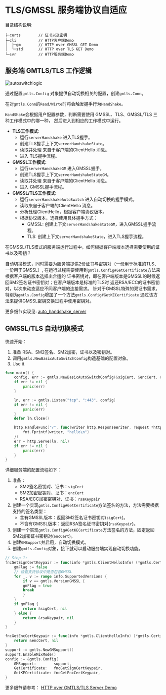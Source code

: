 # TLS/GMSSL 服务端协议自适应

目录结构说明:

```
├─certs        // 证书以及密钥
├─cli          // HTTP客户端Demo
│  ├─gm        // HTTP over GMSSL GET Demo
│  └─std       // HTTP over TLS GET Demo
└─svr          // HTTP服务端Demo
```

## 服务端 GMTLS/TLS 工作逻辑

![autoswitchlogic](./img/autoswitchlogic.png)


通过配置`gmtls.Config` 对象提供自动切换相关的配置，创建`gmtls.Conn`。

在对`gmtls.Conn`的`Read/Wirte`时将会触发握手行为`HandShake`。

`HandShake`会根据用户配置参数，判断需要使用 GMSSL、TLS、GMSSL/TLS 三种工作模式中的哪一种，
然后进入到相应的工作模式中运行。

- **TLS工作模式**:
    - 运行`serverHandshake` 进入TLS握手。
    - 创建TLS握手上下文`serverHandshakeState`。
    - 读取并处理 来自于客户端的ClientHello 消息。
    - 进入 TLS握手流程。
- **GMSSL工作模式**:
    - 运行`serverHandshakeGM` 进入GMSSL握手。
    - 创建TLS握手上下文`serverHandshakeStateGM`。
    - 读取并处理 来自于客户端的ClientHello 消息。
    - 进入 GMSSL握手流程。
- **GMSSL/TLS工作模式**:
    - 运行`serverHandshakeAutoSwitch` 进入自动切换的握手模式。
    - 读取来自于客户端的ClientHello 消息。
    - 分析处理ClientHello，根据客户端协议版本。
    - 根据协议版本，选择使用具体握手方式：
      - GMSSL: 创建上下文`serverHandshakeStateGM`，进入GMSSL握手流程。
      - TLS: 创建上下文`serverHandshakeState`，进入TLS握手流程。


在GMSSL/TLS模式的服务端运行过程中，如何根据客户端版本选择需要使用的证书以及密钥？

自动切换模式，同时需要为服务端提供2份证书与密钥对（一份用于标准的TLS、一份用于GMSSL）,
在运行过程需要使用到`gmtls.Config#GetCertificate`方法来根据客户端的版本选择出合适的
证书密钥对，即在客户端版本是GMSSL的时候返回SM2签名证书密钥对；在客户端版本是标准的TLS时
返还RSA/ECC的证书密钥对，以次来动态适应不同客户端的连接需求。
针对于GMSSL特殊的双证书需求，特别为`gmtls.Config`增加了一个方法`gmtls.Config#GetKECertificate`
通过该方法来提供GMSSL密钥交换过程中使用密钥对。

更多细节实现见: [auto_handshake_server](../auto_handshake_server.go)

## GMSSL/TLS 自动切换模式

快速开始：

1. 准备 RSA、SM2签名、SM2加密，证书以及密钥对。
2. 调用`gmtls.NewBasicAutoSwitchConfig`构造基础的配置对象。
3. Use it.

```go
func main() {
	config, err := gmtls.NewBasicAutoSwitchConfig(&sigCert, &encCert, &rsaKeypair)
	if err != nil {
		panic(err)
	}

	ln, err := gmtls.Listen("tcp", ":443", config)
	if err != nil {
		panic(err)
	}
	defer ln.Close()

	http.HandleFunc("/", func(writer http.ResponseWriter, request *http.Request) {
		fmt.Fprintf(writer, "hello\n")
	})
	err = http.Serve(ln, nil)
	if err != nil {
		panic(err)
	}
}	
```


详细服务端的配置流程如下：

1. 准备：
   - SM2签名密钥对、证书：`sigCert`
   - SM2加密密钥对、证书：`encCert`
   - RSA/ECC加密密钥对、证书：`rsaKeypair`
2. 创建一个实现`gmtls.Config#GetCertificate`方法签名的方法，方法需要根据支持的签名类型：
    - 含有GMSSL版本：返回SM2签名证书密钥对(`sigCert`)。
    - 不含有GMSSL版本：返回RSA签名证书密钥对(`rsaKeypair`)。
3. 创建一个实现`gmtls.Config#GetKECertificate`方法签名的方法，固定返回SM2加密证书密钥对(`encCert`)。
4. 创建`GMSupport`并启用，自动切换模式。
5. 创建`gmtls.Config`对象，接下就可以启动服务端实现自动切换功能。

```go
// Step 1:
fncGetSignCertKeypair := func(info *gmtls.ClientHelloInfo) (*gmtls.Certificate, error) {
    gmFlag := false
    // 检查支持协议中是否包含GMSSL
    for _, v := range info.SupportedVersions {
        if v == gmtls.VersionGMSSL {
        gmFlag = true
        break
        }
    }
    if gmFlag {
        return &sigCert, nil
    } else {
        return &rsaKeypair, nil
    }
}

fncGetEncCertKeypair := func(info *gmtls.ClientHelloInfo) (*gmtls.Certificate, error) {
    return &encCert, nil
}
support := gmtls.NewGMSupport()
support.EnableMixMode()
config := &gmtls.Config{
    GMSupport:        support,
    GetCertificate:   fncGetSignCertKeypair,
    GetKECertificate: fncGetEncCertKeypair,
}
```

更多细节请参考： [HTTP over GMTLS/TLS Server Demo](./autoTLS.go)